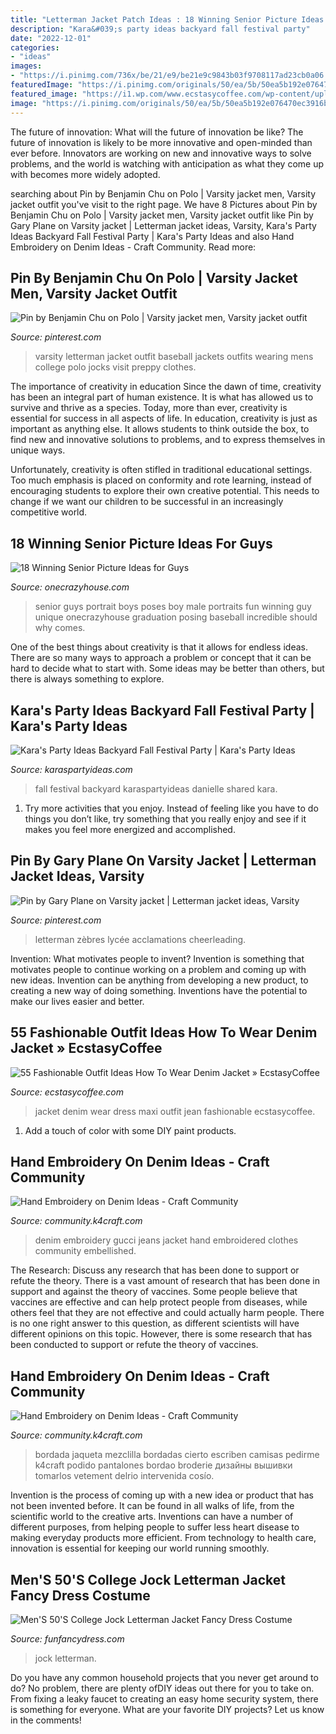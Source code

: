 ```yaml
---
title: "Letterman Jacket Patch Ideas : 18 Winning Senior Picture Ideas For Guys"
description: "Kara&#039;s party ideas backyard fall festival party"
date: "2022-12-01"
categories:
- "ideas"
images:
- "https://i.pinimg.com/736x/be/21/e9/be21e9c9843b03f9708117ad23cb0a06.jpg"
featuredImage: "https://i.pinimg.com/originals/50/ea/5b/50ea5b192e076470ec3916b81b4664ef.jpg"
featured_image: "https://i1.wp.com/www.ecstasycoffee.com/wp-content/uploads/2016/10/Blue-and-white-maxi-dress-jean-jacket.jpg?resize=359%2C875"
image: "https://i.pinimg.com/originals/50/ea/5b/50ea5b192e076470ec3916b81b4664ef.jpg"
---
```



The future of innovation: What will the future of innovation be like?
The future of innovation is likely to be more innovative and open-minded than ever before. Innovators are working on new and innovative ways to solve problems, and the world is watching with anticipation as what they come up with becomes more widely adopted.

	

		
searching about Pin by Benjamin Chu on Polo | Varsity jacket men, Varsity jacket outfit you've visit to the right page. We have 8 Pictures about Pin by Benjamin Chu on Polo | Varsity jacket men, Varsity jacket outfit like Pin by Gary Plane on Varsity jacket | Letterman jacket ideas, Varsity, Kara&#039;s Party Ideas Backyard Fall Festival Party | Kara&#039;s Party Ideas and also Hand Embroidery on Denim Ideas - Craft Community. Read more:
		
    
## Pin By Benjamin Chu On Polo | Varsity Jacket Men, Varsity Jacket Outfit

<img loading=lazy src="https://i.pinimg.com/736x/be/21/e9/be21e9c9843b03f9708117ad23cb0a06.jpg" onerror="this.onerror=null;this.src='https://tse1.mm.bing.net/th?id=OIP.-YCuvhvRt5AbFcKnppmbSwAAAA&amp;pid=15.1';" alt="Pin by Benjamin Chu on Polo | Varsity jacket men, Varsity jacket outfit">

_Source: pinterest.com_

>varsity letterman jacket outfit baseball jackets outfits wearing mens college polo jocks visit preppy clothes. 

	

The importance of creativity in education
Since the dawn of time, creativity has been an integral part of human existence. It is what has allowed us to survive and thrive as a species. Today, more than ever, creativity is essential for success in all aspects of life.
In education, creativity is just as important as anything else. It allows students to think outside the box, to find new and innovative solutions to problems, and to express themselves in unique ways.

Unfortunately, creativity is often stifled in traditional educational settings. Too much emphasis is placed on conformity and rote learning, instead of encouraging students to explore their own creative potential. This needs to change if we want our children to be successful in an increasingly competitive world.

    
## 18 Winning Senior Picture Ideas For Guys

<img loading=lazy src="https://cdn.onecrazyhouse.com/wp-content/uploads/2016/09/18-Incredible-Senior-Picture-Ideas-for-Guys.jpg" onerror="this.onerror=null;this.src='https://tse3.mm.bing.net/th?id=OIP.Yg7HpdFabjjGvk8l3DPQLwHaO0&amp;pid=15.1';" alt="18 Winning Senior Picture Ideas for Guys">

_Source: onecrazyhouse.com_

>senior guys portrait boys poses boy male portraits fun winning guy unique onecrazyhouse graduation posing baseball incredible should why comes. 

	

One of the best things about creativity is that it allows for endless ideas. There are so many ways to approach a problem or concept that it can be hard to decide what to start with. Some ideas may be better than others, but there is always something to explore.

    
## Kara&#039;s Party Ideas Backyard Fall Festival Party | Kara&#039;s Party Ideas

<img loading=lazy src="https://karaspartyideas.com/wp-content/uploads/2020/11/Backyard-Fall-Festival-Party-via-Karas-Party-Ideas-KarasPartyIdeas.com9_.jpeg" onerror="this.onerror=null;this.src='https://tse2.mm.bing.net/th?id=OIP.SOlfUWTPeYJK5P2gXooYMgHaLH&amp;pid=15.1';" alt="Kara&#039;s Party Ideas Backyard Fall Festival Party | Kara&#039;s Party Ideas">

_Source: karaspartyideas.com_

>fall festival backyard karaspartyideas danielle shared kara. 

	

1. Try more activities that you enjoy. Instead of feeling like you have to do things you don’t like, try something that you really enjoy and see if it makes you feel more energized and accomplished. 

    
## Pin By Gary Plane On Varsity Jacket | Letterman Jacket Ideas, Varsity

<img loading=lazy src="https://i.pinimg.com/originals/50/ea/5b/50ea5b192e076470ec3916b81b4664ef.jpg" onerror="this.onerror=null;this.src='https://tse1.mm.bing.net/th?id=OIP.IxJovXnAF_9Yvugse1ADGwHaJ4&amp;pid=15.1';" alt="Pin by Gary Plane on Varsity jacket | Letterman jacket ideas, Varsity">

_Source: pinterest.com_

>letterman zèbres lycée acclamations cheerleading. 

	

Invention: What motivates people to invent?
Invention is something that motivates people to continue working on a problem and coming up with new ideas. Invention can be anything from developing a new product, to creating a new way of doing something. Inventions have the potential to make our lives easier and better.

    
## 55 Fashionable Outfit Ideas How To Wear Denim Jacket » EcstasyCoffee

<img loading=lazy src="https://i1.wp.com/www.ecstasycoffee.com/wp-content/uploads/2016/10/Blue-and-white-maxi-dress-jean-jacket.jpg?resize=359%2C875" onerror="this.onerror=null;this.src='https://tse1.mm.bing.net/th?id=OIP.Vs4aPOrpTBCxNwKs4AxjgAHaSD&amp;pid=15.1';" alt="55 Fashionable Outfit Ideas How To Wear Denim Jacket » EcstasyCoffee">

_Source: ecstasycoffee.com_

>jacket denim wear dress maxi outfit jean fashionable ecstasycoffee. 

	

1. Add a touch of color with some DIY paint products.

    
## Hand Embroidery On Denim Ideas - Craft Community

<img loading=lazy src="http://community.k4craft.com/wp-content/uploads/2017/07/old-jeans-3.jpg" onerror="this.onerror=null;this.src='https://tse1.mm.bing.net/th?id=OIP.5blykkF7C5z9y7exkxyAWwHaO0&amp;pid=15.1';" alt="Hand Embroidery on Denim Ideas - Craft Community">

_Source: community.k4craft.com_

>denim embroidery gucci jeans jacket hand embroidered clothes community embellished. 

	

The Research: Discuss any research that has been done to support or refute the theory.
There is a vast amount of research that has been done in support and against the theory of vaccines. Some people believe that vaccines are effective and can help protect people from diseases, while others feel that they are not effective and could actually harm people. There is no one right answer to this question, as different scientists will have different opinions on this topic. However, there is some research that has been conducted to support or refute the theory of vaccines.

    
## Hand Embroidery On Denim Ideas - Craft Community

<img loading=lazy src="https://community.k4craft.com/wp-content/uploads/2017/07/old-jeans-8.jpg" onerror="this.onerror=null;this.src='https://tse3.mm.bing.net/th?id=OIP.0-OZSXanoMxB0FUpT_RuIQHaHR&amp;pid=15.1';" alt="Hand Embroidery on Denim Ideas - Craft Community">

_Source: community.k4craft.com_

>bordada jaqueta mezclilla bordadas cierto escriben camisas pedirme k4craft podido pantalones bordao broderie дизайны вышивки tomarlos vetement delrio intervenida cosío. 

	

Invention is the process of coming up with a new idea or product that has not been invented before. It can be found in all walks of life, from the scientific world to the creative arts. Inventions can have a number of different purposes, from helping people to suffer less heart disease to making everyday products more efficient. From technology to health care, innovation is essential for keeping our world running smoothly.

    
## Men&#039;S 50&#039;S College Jock Letterman Jacket Fancy Dress Costume

<img loading=lazy src="https://www.funfancydress.com/media/catalog/product/cache/1/image/9df78eab33525d08d6e5fb8d27136e95/S/M/SMF43705.jpg" onerror="this.onerror=null;this.src='https://tse1.mm.bing.net/th?id=OIP.twcCPgzWQN6BMRjUs3n0kAAAAA&amp;pid=15.1';" alt="Men&#039;S 50&#039;S College Jock Letterman Jacket Fancy Dress Costume">

_Source: funfancydress.com_

>jock letterman. 

	

Do you have any common household projects that you never get around to do? No problem, there are plenty ofDIY ideas out there for you to take on. From fixing a leaky faucet to creating an easy home security system, there is something for everyone. What are your favorite DIY projects? Let us know in the comments!

